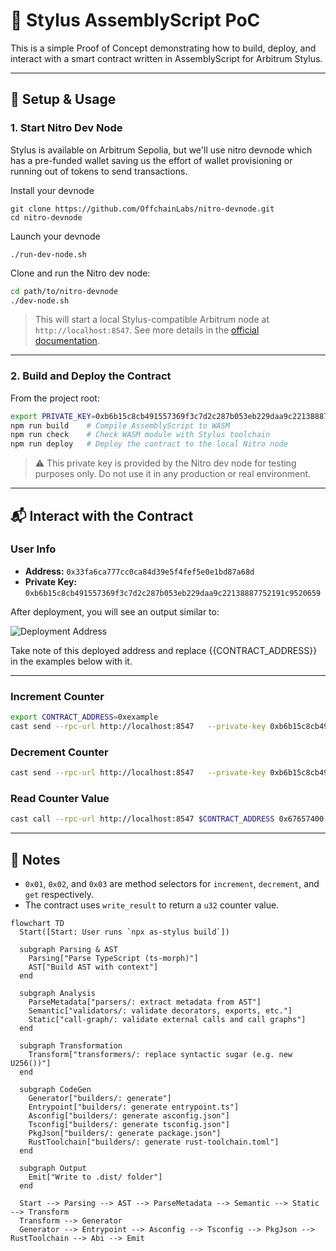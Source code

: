 

# 🧪 Stylus AssemblyScript PoC

This is a simple Proof of Concept demonstrating how to build, deploy, and interact with a smart contract written in AssemblyScript for Arbitrum Stylus.

---

## 🚀 Setup & Usage

### 1. Start Nitro Dev Node

Stylus is available on Arbitrum Sepolia, but we'll use nitro devnode which has a pre-funded wallet saving us the effort of wallet provisioning or running out of tokens to send transactions.

Install your devnode

```bash=
git clone https://github.com/OffchainLabs/nitro-devnode.git
cd nitro-devnode
```
Launch your devnode
```bash=
./run-dev-node.sh
```

Clone and run the Nitro dev node:

```bash
cd path/to/nitro-devnode
./dev-node.sh
```

> This will start a local Stylus-compatible Arbitrum node at `http://localhost:8547`.
See more details in the [official documentation](https://docs.arbitrum.io/stylus/quickstart#setting-up-your-development-environment).

---

### 2. Build and Deploy the Contract

From the project root:

```bash
export PRIVATE_KEY=0xb6b15c8cb491557369f3c7d2c287b053eb229daa9c22138887752191c9520659
npm run build    # Compile AssemblyScript to WASM
npm run check    # Check WASM module with Stylus toolchain
npm run deploy   # Deploy the contract to the local Nitro node
```
> ⚠️ This private key is provided by the Nitro dev node for testing purposes only. Do not use it in any production or real environment.

---

## 📬 Interact with the Contract

### User Info

- **Address:** `0x33fa6ca777cc0ca84d39e5f4fef5e0e1bd87a68d`
- **Private Key:** `0xb6b15c8cb491557369f3c7d2c287b053eb229daa9c22138887752191c9520659`

After deployment, you will see an output similar to:

![Deployment Address](./assets/image.png)

Take note of this deployed address and replace {{CONTRACT_ADDRESS}} in the examples below with it.

---

### Increment Counter

```bash
export CONTRACT_ADDRESS=0xexample
cast send --rpc-url http://localhost:8547   --private-key 0xb6b15c8cb491557369f3c7d2c287b053eb229daa9c22138887752191c9520659 $CONTRACT_ADDRESS 0x696e6372
```
### Decrement Counter

```bash
cast send --rpc-url http://localhost:8547   --private-key 0xb6b15c8cb491557369f3c7d2c287b053eb229daa9c22138887752191c9520659 $CONTRACT_ADDRESS 0x64656372
```

### Read Counter Value

```bash
cast call --rpc-url http://localhost:8547 $CONTRACT_ADDRESS 0x67657400
```

---

## 🧹 Notes

- `0x01`, `0x02`, and `0x03` are method selectors for `increment`, `decrement`, and `get` respectively.
- The contract uses `write_result` to return a `u32` counter value.


```mermaid
flowchart TD
  Start([Start: User runs `npx as-stylus build`])

  subgraph Parsing & AST
    Parsing["Parse TypeScript (ts-morph)"]
    AST["Build AST with context"]
  end

  subgraph Analysis
    ParseMetadata["parsers/: extract metadata from AST"]
    Semantic["validators/: validate decorators, exports, etc."]
    Static["call-graph/: validate external calls and call graphs"]
  end

  subgraph Transformation
    Transform["transformers/: replace syntactic sugar (e.g. new U256())"]
  end

  subgraph CodeGen
    Generator["builders/: generate"]
    Entrypoint["builders/: generate entrypoint.ts"]
    Asconfig["builders/: generate asconfig.json"]
    Tsconfig["builders/: generate tsconfig.json"]
    PkgJson["builders/: generate package.json"]
    RustToolchain["builders/: generate rust-toolchain.toml"]
  end

  subgraph Output
    Emit["Write to .dist/ folder"]
  end

  Start --> Parsing --> AST --> ParseMetadata --> Semantic --> Static --> Transform
  Transform --> Generator
  Generator --> Entrypoint --> Asconfig --> Tsconfig --> PkgJson -->  RustToolchain --> Abi --> Emit
```
